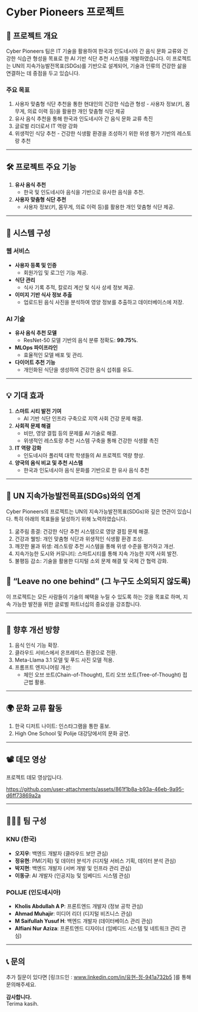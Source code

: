 
# Cyber Pioneers 프로젝트

## 📢 프로젝트 개요
Cyber Pioneers 팀은 IT 기술을 활용하여 한국과 인도네시아 간 음식 문화 교류와 건강한 식습관 형성을 목표로 한 AI 기반 식단 추천 시스템을 개발하였습니다. 이 프로젝트는 UN의 지속가능발전목표(SDGs)를 기반으로 설계되어, 기술과 인류의 건강한 삶을 연결하는 데 중점을 두고 있습니다.

### 주요 목표
1. 사용자 맞춤형 식단 추천을 통한 현대인의 건강한 식습관 형성 - 사용자 정보(키, 몸무게, 의료 이력 등)을 활용한 개인 맞춤형 식단 제공
2. 유사 음식 추천을 통해 한국과 인도네시아 간 음식 문화 교류 촉진
3. 글로벌 리더로서 IT 역량 강화
4. 위생적인 식당 추천 - 건강한 식생활 환경을 조성하기 위한 위생 평가 기반의 레스토랑 추천

---

## 🛠️ 프로젝트 주요 기능
1. **유사 음식 추천**  
   - 한국 및 인도네시아 음식을 기반으로 유사한 음식을 추천.
2. **사용자 맞춤형 식단 추천**  
   - 사용자 정보(키, 몸무게, 의료 이력 등)를 활용한 개인 맞춤형 식단 제공.

---

## 📂 시스템 구성
### 웹 서비스
- **사용자 등록 및 인증**
  - 회원가입 및 로그인 기능 제공.
- **식단 관리**
  - 식사 기록 추적, 칼로리 계산 및 식사 상세 정보 제공.
- **이미지 기반 식사 정보 추출**
  - 업로드된 음식 사진을 분석하여 영양 정보를 추출하고 데이터베이스에 저장.

### AI 기술
- **유사 음식 추천 모델**
  - ResNet-50 모델 기반의 음식 분류 정확도: **99.75%**.
- **MLOps 파이프라인**
  - 효율적인 모델 배포 및 관리.
- **다이어트 추천 기능**
  - 개인화된 식단을 생성하여 건강한 음식 섭취를 유도.

---

## 💡 기대 효과
1. **스마트 시티 발전 기여**
   - AI 기반 식단 인프라 구축으로 지역 사회 건강 문제 해결.
2. **사회적 문제 해결**
   - 비만, 영양 결핍 등의 문제를 AI 기술로 해결.
   - 위생적인 레스토랑 추천 시스템 구축을 통해 건강한 식생활 촉진
3. **IT 역량 강화**
   - 인도네시아 폴리텍 대학 학생들의 AI 프로젝트 역량 향상.
4. **양국의 음식 비교 및 추천 시스템**
   - 한국과 인도네시아 음식 문화를 기반으로 한 유사 음식 추천

---

## 🌟 UN 지속가능발전목표(SDGs)와의 연계
Cyber Pioneers의 프로젝트는 UN의 지속가능발전목표(SDGs)와 깊은 연관이 있습니다. 
특히 아래의 목표들을 달성하기 위해 노력하였습니다.

1. 굶주림 종결: 건강한 식단 추천 시스템으로 영양 결핍 문제 해결.
2. 건강과 웰빙: 개인 맞춤형 식단과 위생적인 식생활 환경 조성.
3. 깨끗한 물과 위생: 레스토랑 추천 시스템을 통해 위생 수준을 평가하고 개선.
4. 지속가능한 도시와 커뮤니티: 스마트시티를 통해 지속 가능한 지역 사회 발전.
5. 불평등 감소: 기술을 활용한 디지털 소외 문제 해결 및 국제 간 협력 강화.

## 🌱 “Leave no one behind” (그 누구도 소외되지 않도록)
이 프로젝트는 모든 사람들이 기술의 혜택을 누릴 수 있도록 하는 것을 목표로 하며, 지속 가능한 발전을 위한 글로벌 파트너십의 중요성을 강조합니다.

---

## 🚀 향후 개선 방향
1. 음식 인식 기능 확장.
2. 클라우드 서비스에서 온프레미스 환경으로 전환.
3. Meta-Llama 3.1 모델 및 푸드 사진 모델 적용.
4. 프롬프트 엔지니어링 개선:
   - 체인 오브 쏘트(Chain-of-Thought), 트리 오브 쏘트(Tree-of-Thought) 접근법 활용.

---

## 🌍 문화 교류 활동
1. 한국 디저트 나이트: 인스타그램을 통한 홍보.
2. High One School 및 Polije 대강당에서의 문화 공연.

---

## 📽️ 데모 영상
프로젝트 데모 영상입니다.

https://github.com/user-attachments/assets/861f1b8a-b93a-46eb-9a95-d6ff73869a2a

---

## 🧑‍🤝‍🧑 팀 구성
### KNU (한국)
- **오지우**: 백엔드 개발자 (클라우드 보안 관심)
- **정유현**: PM(기획) 및 데이터 분석가 (디지털 서비스 기획, 데이터 분석 관심)
- **박지현**: 백엔드 개발자 (서버 개발 및 인프라 관리 관심)
- **이동규**: AI 개발자 (인공지능 및 임베디드 시스템 관심)

### POLIJE (인도네시아)
- **Kholis Abdullah A P**: 프론트엔드 개발자 (정보 공학 관심)
- **Ahmad Muhajir**: 미디어 리더 (디지털 비즈니스 관심)
- **M Saifullah Yusuf H**: 백엔드 개발자 (데이터베이스 관리 관심)
- **Alfiani Nur Aziza**: 프론트엔드 디자이너 (임베디드 시스템 및 네트워크 관리 관심)

---

## 📞 문의
추가 질문이 있다면 [링크드인 : www.linkedin.com/in/유현-정-941a732b5 ]를 통해 문의해주세요.

**감사합니다.**  
Terima kasih.
